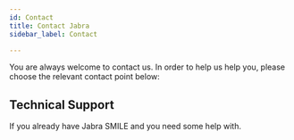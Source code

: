 ```yaml
---
id: Contact
title: Contact Jabra
sidebar_label: Contact

---
```


You are always welcome to contact us. In order to help us help you, please choose the relevant contact point below:

## Technical Support
If you already have Jabra SMILE and you need some help with.
